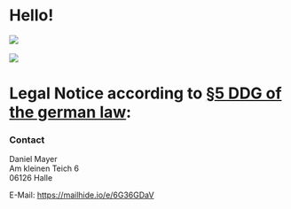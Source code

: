 # Hello!

<a href="https://github.com/anuraghazra/github-readme-stats">
  <img align="center" src="https://github-readme-stats.vercel.app/api?username=IllustrisJack&theme=github_dark&count_private=true&rank_icon=github"/>
</a>

<br>
<br>

<a href="https://github.com/anuraghazra/github-readme-stats">
  <img align="center" src="https://github-readme-stats.vercel.app/api/top-langs/?username=IllustrisJack&layout=compact&theme=github_dark&count_private=true"/>
</a>

# Legal Notice according to [§5 DDG of the german law](https://www.gesetze-im-internet.de/ddg/__5.html):

### Contact

Daniel Mayer <br>
Am kleinen Teich 6 <br>
06126 Halle <br>

E-Mail:  <a target="_blank" href="https://mailhide.io/e/6G36GDaV">https://mailhide.io/e/6G36GDaV</a>
